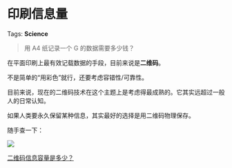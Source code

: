 # 印刷信息量

Tags: **Science**

> 用 A4 纸记录一个 G 的数据需要多少钱？



在平面印刷上最有效记载数据的手段，目前来说是**二维码**。

不是简单的“用彩色”就行，还要考虑容错性/可靠性。

目前来说，现在的二维码技术在这个主题上是考虑得最成熟的。它其实远超过一般人的日常认知。

如果人类要永久保留某种信息，其实最好的选择是用二维码物理保存。

  


随手查一下：

![](https://pic1.zhimg.com/50/v2-af1ddc6cacda22d63ac60f6a1e6c05cc_720w.jpg?source=2c26e567)  


[二维码信息容量是多少？](https://link.zhihu.com/?target=http%3A//wap.yesky.com/soft/296/447509796.shtml)

